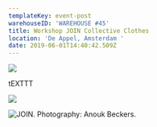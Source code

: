 ```yaml
---
templateKey: event-post
warehouseID: 'WAREHOUSE #45'
title: Workshop JOIN Collective Clothes
location: 'De Appel, Amsterdam '
date: 2019-06-01T14:40:42.509Z
---
```

![](/img/01_join_de-appel_photo_join.jpg)

tEXTTT 



![](/img/02_join_de-appel_photo_join.jpg)

![JOIN. Photography: Anouk Beckers. ](/img/03_join_de-appel_photo_join.jpg "JOIN. Photography: Anouk Beckers. ")